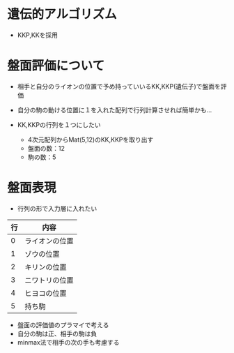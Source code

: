 # 遺伝的アルゴリズム
* KKP,KKを採用

# 盤面評価について
* 相手と自分のライオンの位置で予め持っていいるKK,KKP(遺伝子)で盤面を評価
* 自分の駒の動ける位置に１を入れた配列で行列計算させれば簡単かも...

* KK,KKPの行列を１つにしたい
	* 4次元配列からMat(5,12)のKK,KKPを取り出す
	* 盤面の数：12
	* 駒の数：5

# 盤面表現
* 行列の形で入力層に入れたい 

| 行|     内容     |
|---|--------------|
| 0 |ライオンの位置|
| 1 |ゾウの位置    |
| 2 |キリンの位置  |
| 3 |ニワトリの位置|
| 4 |ヒヨコの位置  |
| 5 |持ち駒        |

* 盤面の評価値のプラマイで考える
* 自分の駒は正、相手の駒は負
* minmax法で相手の次の手も考慮する
